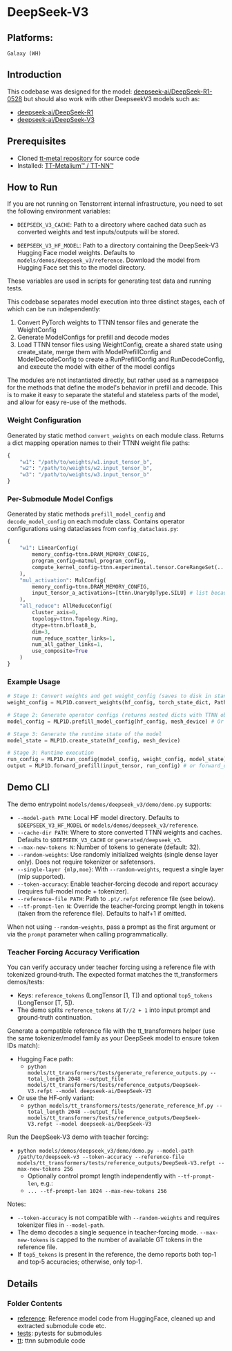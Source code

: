 # DeepSeek-V3

## Platforms:
    Galaxy (WH)

## Introduction
This codebase was designed for the model: [deepseek-ai/DeepSeek-R1-0528](https://huggingface.co/deepseek-ai/DeepSeek-R1-0528) but should also work with other DeepseekV3 models such as:

- [deepseek-ai/DeepSeek-R1](https://huggingface.co/deepseek-ai/DeepSeek-R1)
- [deepseek-ai/DeepSeek-V3](https://huggingface.co/deepseek-ai/DeepSeek-V3)

## Prerequisites
- Cloned [tt-metal repository](https://github.com/tenstorrent/tt-metal) for source code
- Installed: [TT-Metalium™ / TT-NN™](https://github.com/tenstorrent/tt-metal/blob/main/INSTALLING.md)

## How to Run

If you are not running on Tenstorrent internal infrastructure, you need to set the following environment variables:

- `DEEPSEEK_V3_CACHE`: Path to a directory where cached data such as converted weights and test inputs/outputs will be stored.

- `DEEPSEEK_V3_HF_MODEL`: Path to a directory containing the DeepSeek-V3 Hugging Face model weights. Defaults to `models/demos/deepseek_v3/reference`. Download the model from Hugging Face set this to the model directory.

These variables are used in scripts for generating test data and running tests.

This codebase separates model execution into three distinct stages, each of which can be run independently:
1. Convert PyTorch weights to TTNN tensor files and generate the WeightConfig
2. Generate ModelConfigs for prefill and decode modes
3. Load TTNN tensor files using WeightConfig, create a shared state using create_state, merge them with ModelPrefillConfig and ModelDecodeConfig to create a RunPrefillConfig and RunDecodeConfig, and execute the model with either of the model configs

The modules are not instantiated directly, but rather used as a namespace for the methods that define the model's behavior in prefill and decode. This is to make it easy to separate the stateful and stateless parts of the model, and allow for easy re-use of the methods.

### Weight Configuration
Generated by static method `convert_weights` on each module class. Returns a dict mapping operation names to their TTNN weight file paths:
```python
{
    "w1": "/path/to/weights/w1.input_tensor_b",
    "w2": "/path/to/weights/w2.input_tensor_b",
    "w3": "/path/to/weights/w3.input_tensor_b"
}
```

### Per-Submodule Model Configs
Generated by static methods `prefill_model_config` and `decode_model_config` on each module class. Contains operator configurations using dataclasses from `config_dataclass.py`:
```python
{
    "w1": LinearConfig(
        memory_config=ttnn.DRAM_MEMORY_CONFIG,
        program_config=matmul_program_config,
        compute_kernel_config=ttnn.experimental.tensor.CoreRangeSet(...)
    ),
    "mul_activation": MulConfig(
        memory_config=ttnn.DRAM_MEMORY_CONFIG,
        input_tensor_a_activations=[ttnn.UnaryOpType.SILU] # list because ttnn.mul expects a list
    ),
    "all_reduce": AllReduceConfig(
        cluster_axis=0,
        topology=ttnn.Topology.Ring,
        dtype=ttnn.bfloat8_b,
        dim=3,
        num_reduce_scatter_links=1,
        num_all_gather_links=1,
        use_composite=True
    )
}
```

### Example Usage
```python
# Stage 1: Convert weights and get weight_config (saves to disk in standard format)
weight_config = MLP1D.convert_weights(hf_config, torch_state_dict, Path("weights/mlp"), mesh_device)

# Stage 2: Generate operator configs (returns nested dicts with TTNN objects)
model_config = MLP1D.prefill_model_config(hf_config, mesh_device) # Or decode_model_config(hf_config, mesh_device) for decode

# Stage 3: Generate the runtime state of the model
model_state = MLP1D.create_state(hf_config, mesh_device)

# Stage 3: Runtime execution
run_config = MLP1D.run_config(model_config, weight_config, model_state)
output = MLP1D.forward_prefill(input_tensor, run_config) # or forward_decode(input_tensor, run_config)
```

## Demo CLI

The demo entrypoint `models/demos/deepseek_v3/demo/demo.py` supports:

- `--model-path PATH`: Local HF model directory. Defaults to `$DEEPSEEK_V3_HF_MODEL` or `models/demos/deepseek_v3/reference`.
- `--cache-dir PATH`: Where to store converted TTNN weights and caches. Defaults to `$DEEPSEEK_V3_CACHE` or `generated/deepseek_v3`.
- `--max-new-tokens N`: Number of tokens to generate (default: 32).
- `--random-weights`: Use randomly initialized weights (single dense layer only). Does not require tokenizer or safetensors.
- `--single-layer {mlp,moe}`: With `--random-weights`, request a single layer (mlp supported).
- `--token-accuracy`: Enable teacher‑forcing decode and report accuracy (requires full‑model mode + tokenizer).
- `--reference-file PATH`: Path to `.pt/.refpt` reference file (see below).
- `--tf-prompt-len N`: Override the teacher‑forcing prompt length in tokens (taken from the reference file). Defaults to half+1 if omitted.

When not using `--random-weights`, pass a prompt as the first argument or via the `prompt` parameter when calling programmatically.

### Teacher Forcing Accuracy Verification

You can verify accuracy under teacher forcing using a reference file with tokenized ground‑truth. The expected format matches the tt_transformers demos/tests:

- Keys: `reference_tokens` (LongTensor [1, T]) and optional `top5_tokens` (LongTensor [T, 5]).
- The demo splits `reference_tokens` at `T//2 + 1` into input prompt and ground‑truth continuation.

Generate a compatible reference file with the tt_transformers helper (use the same tokenizer/model family as your DeepSeek model to ensure token IDs match):

- Hugging Face path:
  - `python models/tt_transformers/tests/generate_reference_outputs.py --total_length 2048 --output_file models/tt_transformers/tests/reference_outputs/DeepSeek-V3.refpt --model deepseek-ai/DeepSeek-V3`
- Or use the HF‑only variant:
  - `python models/tt_transformers/tests/generate_reference_hf.py --total_length 2048 --output_file models/tt_transformers/tests/reference_outputs/DeepSeek-V3.refpt --model deepseek-ai/DeepSeek-V3`

Run the DeepSeek‑V3 demo with teacher forcing:

- `python models/demos/deepseek_v3/demo/demo.py --model-path /path/to/deepseek-v3 --token-accuracy --reference-file models/tt_transformers/tests/reference_outputs/DeepSeek-V3.refpt --max-new-tokens 256`
  - Optionally control prompt length independently with `--tf-prompt-len`, e.g.:
  - `... --tf-prompt-len 1024 --max-new-tokens 256`

Notes:

- `--token-accuracy` is not compatible with `--random-weights` and requires tokenizer files in `--model-path`.
- The demo decodes a single sequence in teacher‑forcing mode. `--max-new-tokens` is capped to the number of available GT tokens in the reference file.
- If `top5_tokens` is present in the reference, the demo reports both top‑1 and top‑5 accuracies; otherwise, only top‑1.

## Details
###  Folder Contents
- [reference](./reference): Reference model code from HuggingFace, cleaned up and extracted submodule code etc.
- [tests](./tests): pytests for submodules
- [tt](./tt): ttnn submodule code
